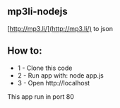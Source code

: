## mp3li-nodejs ##

[http://mp3.li/](http://mp3.li/) to json

## How to: ##
- 1 - Clone this code
- 2 - Run app with: node app.js
- 3 - Open http://localhost

This app run in port 80